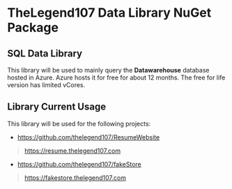 # TheLegend107 Data Library NuGet Package
## SQL Data Library
This library will be used to mainly query the **Datawarehouse** database hosted in Azure. Azure hosts it for free for about 12 months. The free for life version has limited vCores.

## Library Current Usage
This library will be used for the following projects:
- https://github.com/thelegend107/ResumeWebsite
> https://resume.thelegend107.com
- https://github.com/thelegend107/fakeStore
> https://fakestore.thelegend107.com